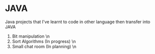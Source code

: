 # JAVA
Java projects that I've learnt to code in other language then transfer into JAVA
1. Bit manipulation \n
2. Sort Algorithms (In progress) \n
3. Small chat room (In planning) \n
